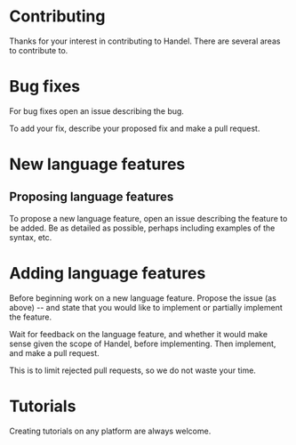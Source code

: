 # Contributing

Thanks for your interest in contributing to Handel. There are several areas to contribute to.

# Bug fixes

For bug fixes open an issue describing the bug.

To add your fix, describe your proposed fix and make a pull request.

# New language features

## Proposing language features

To propose a new language feature, open an issue describing the feature to be added. Be as detailed as possible, perhaps including examples of the syntax, etc.

# Adding language features

Before beginning work on a new language feature. Propose the issue (as above) -- and state that you would like to implement or partially implement the feature.

Wait for feedback on the language feature, and whether it would make sense given the scope of Handel, before implementing. Then implement, and make a pull request.

This is to limit rejected pull requests, so we do not waste your time.

# Tutorials

Creating tutorials on any platform are always welcome.